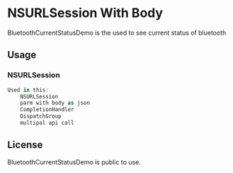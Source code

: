 # NSURLSession With Body

BluetoothCurrentStatusDemo is the used to see current status of bluetooth 

## Usage

### NSURLSession 

```swift
Used in this:
    NSURLSession 
    parm with body as json
    CompletionHandler
    DispatchGroup
    multipal api call
```


## License

BluetoothCurrentStatusDemo is public to use.
